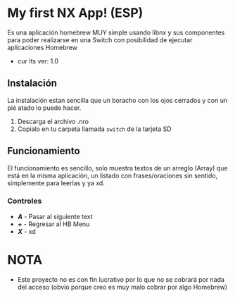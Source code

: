# My first NX App! (ESP)
Es una aplicación homebrew MUY simple usando libnx y sus componentes para poder realizarse en una Switch con posibilidad de ejecutar aplicaciones Homebrew
- cur lts ver: 1.0
## Instalación
La instalación estan sencilla que un boracho con los ojos cerrados y con un pié atado lo puede hacer.

1. Descarga el archivo .nro
2. Copialo en tu carpeta llamada `switch` de la tarjeta SD

## Funcionamiento
El funcionamiento es sencillo, solo muestra textos de un arreglo (Array) que está en la misma aplicación, un listado con frases/oraciones sin sentido, simplemente para leerlas y ya xd.
### Controles
- ***A***  - Pasar al siguiente text
- ***+***  - Regresar al HB Menu
- ***X***  - xd

# NOTA
- Este proyecto no es con fin lucrativo por lo que no se cobrará por nada del acceso (obvio porque creo es muy malo cobrar por algo Homebrew)

